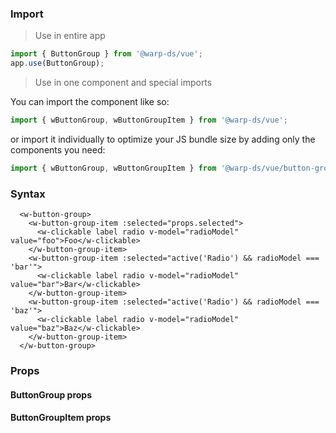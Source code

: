 ### Import

> Use in entire app

```js
import { ButtonGroup } from '@warp-ds/vue';
app.use(ButtonGroup);
```

> Use in one component and special imports

You can import the component like so:
```js
import { wButtonGroup, wButtonGroupItem } from '@warp-ds/vue';
```

or import it individually to optimize your JS bundle size by adding only the components you need:
```js
import { wButtonGroup, wButtonGroupItem } from '@warp-ds/vue/button-group'

```

### Syntax

```vue
  <w-button-group>
    <w-button-group-item :selected="props.selected">
      <w-clickable label radio v-model="radioModel" value="foo">Foo</w-clickable>
    </w-button-group-item>
    <w-button-group-item :selected="active('Radio') && radioModel === 'bar'">
      <w-clickable label radio v-model="radioModel" value="bar">Bar</w-clickable>
    </w-button-group-item>
    <w-button-group-item :selected="active('Radio') && radioModel === 'baz'">
      <w-clickable label radio v-model="radioModel" value="baz">Baz</w-clickable>
    </w-button-group-item>
  </w-button-group>
```

### Props

#### ButtonGroup props

<api-table type="vue" component="ButtonGroup" />

#### ButtonGroupItem props

<api-table type="vue" component="ButtonGroupItem" />

